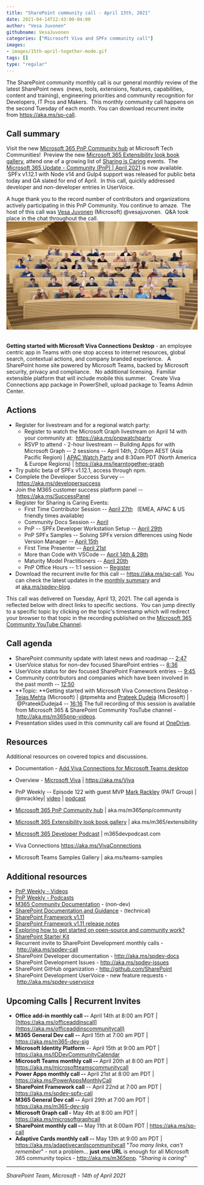 ```yaml
---
title: "SharePoint community call - April 13th, 2021"
date: 2021-04-14T12:43:00-04:00
author: "Vesa Juvonen"
githubname: VesaJuvonen
categories: ["Microsoft Viva and SPFx community call"]
images:
- images/15th-april-together-mode.gif
tags: []
type: "regular"
---
```


The SharePoint community monthly call is our general monthly review of
the latest SharePoint news  (news, tools, extensions, features,
capabilities, content and training), engineering priorities and
community recognition for Developers, IT Pros and Makers.  This monthly
community call happens on the second Tuesday of each month. You can
download recurrent invite from <https://aka.ms/sp-call>.

## Call summary

Visit the new [Microsoft 365 PnP Community
hub](https://techcommunity.microsoft.com/t5/microsoft-365-pnp/ct-p/Microsoft365PnP)
at Microsoft Tech Communities!  Preview the new [Microsoft 365
Extensibility look book
gallery](https://adoption.microsoft.com/extensibility-look-book), attend
one of a growing list of [Sharing is
Caring](https://pnp.github.io/sharing-is-caring/) events.  The
[Microsoft 365 Update - Community (PnP) | April
2021](https://techcommunity.microsoft.com/t5/microsoft-365-pnp-blog/microsoft-365-pnp-community-april-2021-update/ba-p/2264250)
is now available.  SPFx v1.12.1 with Node v14 and Gulp4 support was
released for public beta today and GA slated for end of April.  In this
call, quickly addressed developer and non-developer entries in
UserVoice.

A huge thank you to the record number of contributors and organizations
actively participating in this PnP Community. You continue to amaze. 
The host of this call was [Vesa
Juvonen](https://twitter.com/vesajuvonen) (Microsoft) @vesajuvonen. 
Q&A took place in the chat throughout the call. 
![15th-april-together-mode.gif](images/15th-april-together-mode.gif)
 

**Getting started with Microsoft Viva Connections** **Desktop** - an
employee centric app in Teams with one stop access to internet
resources, global search, contextual actions, and company branded
experience.   A SharePoint home site powered by Microsoft Teams, backed
by Microsoft security, privacy and compliance.   No additional
licensing.  Familiar extensible platform that will include mobile this
summer.   Create Viva Connections app package in PowerShell, upload
package to Teams Admin Center.    

## Actions

-   Register for livestream and for a regional watch party:
    -   Register to watch the Microsoft Graph livestream on April 14
        with your community at:  <https://aka.ms/pnpwatchparty>
    -   RSVP to attend - 2-hour livestream -- Building Apps for with
        Microsoft Graph -- 2 sessions -- April 14th, 2:00pm AEST (Asia
        Pacific Region) | [APAC Watch
        Party](https://camerondwyer.com/2021/04/07/microsoft-graph-learn-together-event-join-our-apac-watch-party/)
        and 8:30am PDT (North America & Europe Regions) |
        <https://aka.ms/learntogether-graph>
-   Try public beta of SPFx v1.12.1, access through npm.
-   Complete the Developer Success Survey
    -- <https://aka.ms/developersuccess>
-   Join the M365 customer success platform panel
    -- <https://aka.ms/SuccessPanel>
-   Register for Sharing is Caring Events:
    -   First Time Contributor Session -- [April
        27th](https://forms.office.com/Pages/ResponsePage.aspx?id=KtIy2vgLW0SOgZbwvQuRaXDXyCl9DkBHq4A2OG7uLpdUREZVRDVYUUJLT1VNRDM4SjhGMlpUNzBORy4u)  
        (EMEA, APAC & US friendly times available)
    -   Community Docs Session
        -- [April](https://forms.office.com/Pages/ResponsePage.aspx?id=KtIy2vgLW0SOgZbwvQuRaXDXyCl9DkBHq4A2OG7uLpdUOUdFR0U1STdGS0lXUDA2Sk1YSE1WMEtHSy4u)
    -   PnP -- SPFx Developer Workstation Setup -- [April
        29th](https://forms.office.com/Pages/ResponsePage.aspx?id=KtIy2vgLW0SOgZbwvQuRaXDXyCl9DkBHq4A2OG7uLpdUM0xJTFJZN01MWlZQVFc3UjgxRUxQQkhDSS4u)
    -   PnP SPFx Samples -- Solving SPFx version differences using Node
        Version Manager -- [April
        15th](https://forms.office.com/Pages/ResponsePage.aspx?id=KtIy2vgLW0SOgZbwvQuRaXDXyCl9DkBHq4A2OG7uLpdUMDdKSjQxRDhKVzhCVUQ4VDdIQVZRVTZOSi4u)
    -   First Time Presenter -- [April
        21st](https://forms.office.com/Pages/ResponsePage.aspx?id=KtIy2vgLW0SOgZbwvQuRaXDXyCl9DkBHq4A2OG7uLpdUNDJOOU5JREc2TUhCVzNGTTJFUldSUUNUSy4u)
    -   More than Code with VSCode -- [April 14th &
        28th](https://forms.office.com/Pages/ResponsePage.aspx?id=KtIy2vgLW0SOgZbwvQuRaXDXyCl9DkBHq4A2OG7uLpdURFZPM00xREdYMzVIOEJCWUhWRzBVMlRJWS4u)
    -   Maturity Model Practitioners -- [April
        20th](https://forms.office.com/Pages/ResponsePage.aspx?id=KtIy2vgLW0SOgZbwvQuRaXDXyCl9DkBHq4A2OG7uLpdUODY3NVRFQ0E4SFg5WlI1TU83WFJQRklZSy4u)
    -   PnP Office Hours -- 1:1 session
        -- [Register](https://outlook.office365.com/owa/calendar/PnPSharingisCaring@warner.digital/bookings/)
-   Download the recurrent invite for this call
    -- <https://aka.ms/sp-call>.
You can check the latest updates in the [monthly
summary](https://techcommunity.microsoft.com/t5/microsoft-365-pnp-blog/microsoft-365-community-pnp-april-2021-update/ba-p/2188616) and
at [aka.ms/spdev-blog](https://developer.microsoft.com/sharepoint/blogs/).

This call was delivered on Tuesday, April 13, 2021. The call agenda is
reflected below with direct links to specific sections.  You can jump
directly to a specific topic by clicking on the topic's timestamp which
will redirect your browser to that topic in the recording published on
the [Microsoft 365 Community YouTube
Channel](https://aka.ms/m365pnp-videos).

## Call agenda

-   SharePoint community update with latest news and roadmap
    -- [2:47](https://youtu.be/CP_q6eRe3X4?t=167)
-   UserVoice status for non-dev focused SharePoint entries
    -- [8:36](https://youtu.be/CP_q6eRe3X4?t=516)
-   UserVoice status for dev focused SharePoint Framework entries --
    [9:45](https://youtu.be/CP_q6eRe3X4?t=585) 
-   Community contributors and companies which have been involved in the
    past month -- [12:50](https://youtu.be/CP_q6eRe3X4?t=770) 
-   **Topic: **Getting started with Microsoft Viva Connections Desktop -
    [Tejas Mehta](https://twitter.com/tpmehta) (Microsoft) | @tpmehta
    and [Prateek Dudeja](https://twitter.com/PrateekDudeja4) (Microsoft)
    | @PrateekDudeja4 -- [16:16](https://youtu.be/CP_q6eRe3X4?t=976)
The full recording of this session is available from Microsoft 365 &
SharePoint Community YouTube channel - <http://aka.ms/m365pnp-videos>.
-   Presentation slides used in this community call are found
    at [OneDrive](https://1drv.ms/p/s!AlposW7ozA_90j5EJfwLne2Eji8W?e=lDmhoH).


## Resources

Additional resources on covered topics and discussions.

-   Documentation - [Add Viva Connections for Microsoft Teams
    desktop](https://docs.microsoft.com/sharepoint/dev/spfx/viva/overview-viva-connections) 

-   Overview - [Microsoft Viva](https://aka.ms/Viva) |
    <https://aka.ms/Viva>

-   PnP Weekly -- Episode 122 with guest MVP [Mark
    Rackley](https://twitter.com/mrackley) (PAIT Group) | @mrackley|
    [video](https://techcommunity.microsoft.com/t5/microsoft-365-pnp-blog/microsoft-365-pnp-weekly-episode-122/ba-p/2268519)
    |
    [podcast](https://pnpweekly.podbean.com/e/microsoft-365-pnp-weekly-episode-122-12th-of-april-2021/)

-   [Microsoft 365 PnP Community
    hub](https://techcommunity.microsoft.com/t5/microsoft-365-pnp/ct-p/Microsoft365PnP)
    | aka.ms/m365pnp/community 

-   [Microsoft 365 Extensibility look book
    gallery](https://adoption.microsoft.com/extensibility-look-book) |
    aka.ms/m365/extensibility

-   [Microsoft 365 Developer Podcast](https://m365devpodcast.com/) |
    m365devpodcast.com

-   Viva Connections <https://aka.ms/VivaConnections> 

-   Microsoft Teams Samples Gallery | aka.ms/teams-samples

## Additional resources

-   [PnP Weekly - Videos](https://aka.ms/pnpweekly)
-   [PnP Weekly - Podcasts](http://pnpweekly.podbean.com/)
-   [M365 Community Documentation](https://aka.ms/m365-community-docs) -
    (non-dev)
-   [SharePoint Documentation and
    Guidance](https://docs.microsoft.com/sharepoint/) -
    (technical)
-   [SharePoint Framework
    v1.11](https://developer.microsoft.com/sharepoint/blogs/announcing-sharepoint-framework-1-11-extend-more-of-microsoft-teams-and-publish-to-appsource/)
-   [SharePoint Framework v1.11 release
    notes](https://docs.microsoft.com/sharepoint/dev/spfx/release-1.11.0)
-   [Exploring how to get started on open-source and community
    work?](https://aka.ms/sharing-is-caring)
-   [SharePoint Starter
    Kit](https://github.com/SharePoint/sp-starter-kit)
-   Recurrent invite to SharePoint Development monthly calls
    - <http://aka.ms/spdev-call>
-   SharePoint Developer documentation - <http://aka.ms/spdev-docs>
-   SharePoint Development Issues - <http://aka.ms/spdev-issues>
-   SharePoint GitHub organization - <http://github.com/SharePoint>
-   SharePoint Development UserVoice - new feature requests
    - <http://aka.ms/spdev-uservoice>


## Upcoming Calls | Recurrent Invites

-   **Office add-in monthly call --** April 14th at 8:00 am PDT |
    [https://aka.ms/officeaddinscall](https://aka.ms/officeaddinscommunitycall)
-   **M365 General Dev call --** April 15th at 7:00 am PDT |
    <https://aka.ms/m365-dev-sig>
-   **Microsoft Identity Platform** -- April 15th at 9:00 am PDT |
    <https://aka.ms/IDDevCommunityCalendar> 
-   **Microsoft Teams monthly call --** April 20th at 8:00 am PDT |
    <https://aka.ms/microsoftteamscommunitycall>
-   **Power Apps monthly call --** April 21st at 8:00 am PDT |
    <https://aka.ms/PowerAppsMonthlyCall>
-   **SharePoint Framework call** -- April 22nd at 7:00 am PDT |
    <https://aka.ms/spdev-spfx-call>
-   **M365 General Dev call --** April 29th at 7:00 am PDT |
    <https://aka.ms/m365-dev-sig>
-   **Microsoft Graph call -** May 4th at 8:00 am PDT |
    <https://aka.ms/microsoftgraphcall>
-   **SharePoint monthly call --** May 11th at 8:00am PDT |
    <https://aka.ms/sp-call>
-   **Adaptive Cards monthly call --** May 13th at 9:00 am PDT |
    <https://aka.ms/adaptivecardscommunitycall>
\"*Too many links, can't remember*\" - not a problem\... **just one
URL** is enough for all Microsoft 365 community topics
- <http://aka.ms/m365pnp>.
*"Sharing is caring"*

------------------------------------------------------------------------

*SharePoint Team, Microsoft - 14th of April 2021*
